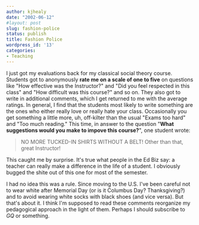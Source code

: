 ```yaml
---
author: kjhealy
date: "2002-06-12"
#layout: post
slug: fashion-police
status: publish
title: Fashion Police
wordpress_id: '13'
categories:
- Teaching
---
```


I just got my evaluations back for my classical social theory course. Students got to anonymously **rate me on a scale of one to five** on questions like "How effective was the Instructor?" and "Did you feel respected in this class" and "How difficult was this course?" and so on. They also got to write in additional comments, which I get returned to me with the average ratings. In general, I find that the students most likely to write something are the ones who either really love or really hate your class. Occasionally you get something a little more, uh, off-kilter than the usual "Exams too hard" and "Too much reading." This time, in answer to the question "**What suggestions would you make to impove this course?**", one student wrote:

> NO MORE TUCKED-IN SHIRTS WITHOUT A BELT! Other than that, great Instructor!

This caught me by surprise. It's true what people in the Ed Biz say: a teacher can really make a difference in the life of a student. I obviously bugged the shite out of this one for most of the semester.

I had no idea this was a rule. Since moving to the U.S. I've been careful not to wear white after Memorial Day (or is it Columbus Day? Thanksgiving?) and to avoid wearing white socks with black shoes (and vice versa). But that's about it. I think I'm supposed to read these comments reorganize my pedagogical approach in the light of them. Perhaps I should subscribe to *GQ* or something.
